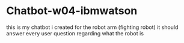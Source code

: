 # Chatbot-w04-ibmwatson
this is my chatbot i created for the robot arm (fighting robot) it should answer every user question regarding what the robot is 
